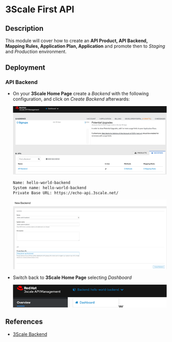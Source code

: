 # 3Scale First API

## Description

This module will cover how to create an **API Product, API Backend, Mapping Rules, Application Plan, Application** and promote then to *Staging* and *Production* environment.

## Deployment

### API Backend

* On your **3Scale Home Page** create a *Backend* with the following configuration, and click on *Create Backend* afterwards:

  ![Deploy HelloWorld Backend](images/3scale_first_api/backend/create-backend-helloworld.png)

  ```
  Name: hello-world-backend
  System name: hello-world-backend
  Private Base URL: https://echo-api.3scale.net/
  ```

  ![Deploy HelloWorld Backend](images/3scale_first_api/backend/deploy-backend-helloworld.png)

* Switch back to **3Scale Home Page** selecting *Dashboard*

  ![Deploy HelloWorld Backend](images/3scale_first_api/backend/dashboard-backend-helloworld.png)


## References

- [3Scale Backend](https://access.redhat.com/documentation/en-us/red_hat_3scale_api_management/2.9/html/glossary/threescale_glossary#backend)
